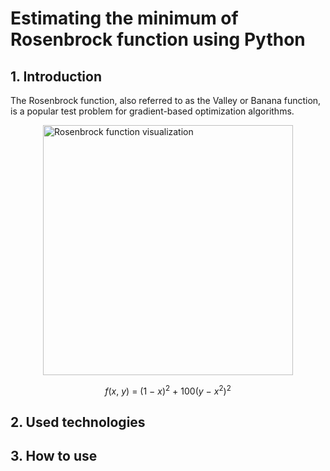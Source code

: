 # Estimating the minimum of Rosenbrock function using Python
## 1. Introduction
The Rosenbrock function, also referred to as the Valley or Banana function, is a popular test problem for gradient-based optimization algorithms.

<img
  src="https://upload.wikimedia.org/wikipedia/commons/thumb/3/32/Rosenbrock_function.svg/720px-Rosenbrock_function.svg.png"
  alt="Rosenbrock function visualization"
  title="Rosenbrock function visualization"
  style="display: block; margin-left: auto; margin-right: auto; width: 400px">


$$f(x,~y) ~ = ~ (1 ~ - ~ x)^2 ~ + ~ 100(y ~ - ~ x^2)^2$$

## 2. Used technologies

## 3. How to use
